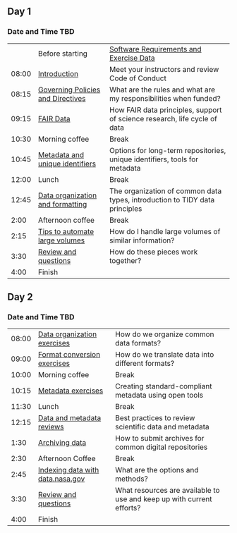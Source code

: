 
<h2>Day 1</h2>
<h3>Date and Time TBD</h3>
<div class="row">        <!-- first two days -->
  <div> <!-- left column -->
    <table class="table table-striped">
      <tr>               <!-- row 1   -->
        <td></td>
        <td>Before starting</td>
        <td><a href="https://github.com/mahunterUSGS/TWSC_Data_Management/blob/main/LESSONS/Data_Links.md" target="_blank">Software Requirements and Exercise Data</a></td>
      </tr>
      <tr>               <!-- row 21   -->
        <td>08:00</td>        <!-- time    -->
        <td><a href="https://github.com/mahunterUSGS/TWSC_Data_Management">Introduction</a></td>
        <td>Meet your instructors and review Code of Conduct</td><!-- content -->
      </tr>
      <tr>               <!-- row 2   -->
        <td>08:15</td>        <!-- time    -->
        <td><a href="https://github.com/mahunterUSGS/TWSC_Data_Management">Governing Policies and Directives</a></td>        <!-- content -->
        <td>What are the rules and what are my responsibilities when funded?</td>        <!-- content -->
      </tr>
      <tr>               <!-- row 3   -->
        <td>09:15</td>        <!-- time    -->
        <td><a href="https://github.com/mahunterUSGS/TWSC_Data_Management">FAIR Data</a></td>        <!-- content -->
        <td>How FAIR data principles, support of science research, life cycle of data</td>        <!-- content -->
      </tr>
      <tr>               <!-- row 19   -->
        <td>10:30</td>        <!-- time    -->
        <td>Morning coffee</td>
        <td>Break</td>
      </tr>
      <tr>               <!-- row 4   -->
        <td>10:45</td>        <!-- time    -->
        <td><a href="https://github.com/mahunterUSGS/TWSC_Data_Management">Metadata and unique identifiers</a></td>        <!-- content -->
        <td>Options for long-term repositories, unique identifiers, tools for metadata</td>
      </tr>
      <tr>               <!-- row 11   -->
        <td>12:00</td>        <!-- time    -->
        <td>Lunch</td>
        <td>Break</td>            <!-- content -->
      </tr>
      <tr>               <!-- row 5   -->
        <td>12:45</td>        <!-- time    -->
        <td><a href="https://github.com/mahunterUSGS/TWSC_Data_Management">Data organization and formatting</a></td>        <!-- content -->
        <td>The organization of common data types, introduction to TIDY data principles</td>
      </tr>
      <tr>               <!-- row 11   -->
        <td>2:00</td>        <!-- time    -->
        <td>Afternoon coffee</td>
        <td>Break</td>            <!-- content -->
      </tr>
      <tr>
        <td>2:15</td>
        <td><a href="https://github.com/mahunterUSGS/TWSC_Data_Management">Tips to automate large volumes</a></td>
        <td>How do I handle large volumes of similar information?</td>
      <tr>
        <td>3:30</td>
        <td><a href="https://github.com/mahunterUSGS/TWSC_Data_Management">Review and questions</a></td>
        <td>How do these pieces work together?</td>
      </tr>
      </tr>
        <td>4:00</td>        <!-- time    -->
        <td>Finish</td>
        <td></td><!-- content -->
      </tr>
    </table>
  </div>
</div>
<h2>Day 2</h2>
<h3>Date and Time TBD</h3>
<div class="row">
  <div>
    <table class="table table-striped">
      <tr>               <!-- row 8   -->
        <td>08:00</td>        <!-- time    -->
        <td><a href="https://github.com/mahunterUSGS/TWSC_Data_Management">Data organization exercises</a></td>
        <td>How do we organize common data formats?</td>         <!-- content -->
      </tr>
      <tr>               <!-- row 9   -->
        <td>09:00</td>        <!-- time    -->
        <td><a href="https://github.com/mahunterUSGS/TWSC_Data_Management">Format conversion exercises</a></td>
        <td>How do we translate data into different formats?</td>             <!-- content -->
      </tr>
      <tr>               <!-- row 10   -->
        <td>10:00</td>        <!-- time    -->
        <td>Morning coffee</td>
        <td>Break</td>
      </tr>
      <tr>               <!-- row 12   -->
        <td>10:15</td>        <!-- time    -->
        <td><a href="https://github.com/mahunterUSGS/TWSC_Data_Management">Metadata exercises</a></td>
        <td>Creating standard-compliant metadata using open tools</td>           <!-- content -->
      </tr>
      <tr>               <!-- row 13   -->
        <td>11:30</td>        <!-- time    -->
        <td>Lunch</td>
        <td>Break</td>         <!-- content -->
      </tr>
      <tr>               <!-- row 14   -->
        <td>12:15</td>        <!-- time    -->
        <td><a href="https://github.com/mahunterUSGS/TWSC_Data_Management">Data and metadata reviews</a></td>
        <td>Best practices to review scientific data and metadata</td>           <!-- content -->
      </tr>
      <tr>               <!-- row 15   -->
        <td>1:30</td>        <!-- time    -->
        <td><a href="https://github.com/mahunterUSGS/TWSC_Data_Management">Archiving data</a></td>
        <td>How to submit archives for common digital repositories</td>          <!-- content -->
      </tr>
      <tr>               <!-- row 16   -->
        <td>2:30</td>        <!-- time    -->
        <td>Afternoon Coffee</td>
        <td>Break</td><!-- content -->
      </tr>
      <tr>               <!-- row 17   -->
        <td>2:45</td>        <!-- time    -->
        <td><a href="https://github.com/mahunterUSGS/TWSC_Data_Management">Indexing data with data.nasa.gov</a></td>
        <td>What are the options and methods?</td><!-- content -->
      </tr>
      <tr>               <!-- row 18   -->
        <td>3:30</td>        <!-- time    -->
        <td><a href="https://github.com/mahunterUSGS/TWSC_Data_Management">Review and questions</a></td>
        <td>What resources are available to use and keep up with current efforts?</td>
      </tr>
        <td>4:00</td>        <!-- time    -->
        <td>Finish</td>
        <td></td><!-- content -->
      </tr>
    </table>
  </div>
</div>
